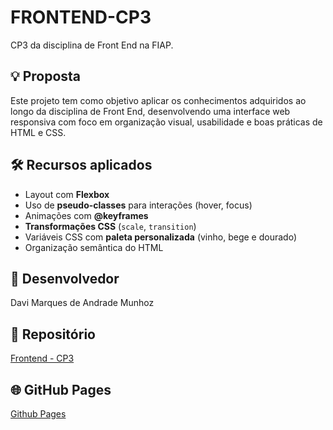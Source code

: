 # FRONTEND-CP3

CP3 da disciplina de Front End na FIAP.

## 💡 Proposta

Este projeto tem como objetivo aplicar os conhecimentos adquiridos ao longo da disciplina de Front End, desenvolvendo uma interface web responsiva com foco em organização visual, usabilidade e boas práticas de HTML e CSS.

## 🛠 Recursos aplicados

- Layout com **Flexbox**
- Uso de **pseudo-classes** para interações (hover, focus)
- Animações com **@keyframes**
- **Transformações CSS** (`scale`, `transition`)
- Variáveis CSS com **paleta personalizada** (vinho, bege e dourado)
- Organização semântica do HTML

## 👤 Desenvolvedor

Davi Marques de Andrade Munhoz

## 🔗 Repositório

[Frontend - CP3](https://github.com/DaviMunhoz1005/FRONTEND-CP3)

## 🌐 GitHub Pages

[Github Pages](https://seu-usuario.github.io/frontend-cp3)
